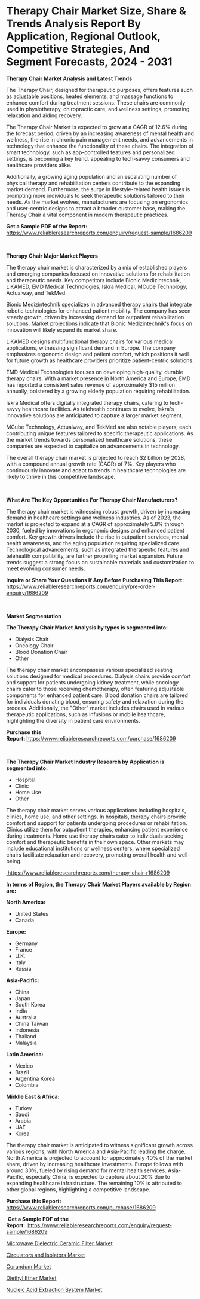 <p><h1>Therapy Chair Market Size, Share & Trends Analysis Report By Application, Regional Outlook, Competitive Strategies, And Segment Forecasts, 2024 - 2031</h1></p><p><strong>Therapy Chair Market Analysis and Latest Trends</strong></p>
<p><p>The Therapy Chair, designed for therapeutic purposes, offers features such as adjustable positions, heated elements, and massage functions to enhance comfort during treatment sessions. These chairs are commonly used in physiotherapy, chiropractic care, and wellness settings, promoting relaxation and aiding recovery.</p><p>The Therapy Chair Market is expected to grow at a CAGR of 12.6% during the forecast period, driven by an increasing awareness of mental health and wellness, the rise in chronic pain management needs, and advancements in technology that enhance the functionality of these chairs. The integration of smart technology, such as app-controlled features and personalized settings, is becoming a key trend, appealing to tech-savvy consumers and healthcare providers alike. </p><p>Additionally, a growing aging population and an escalating number of physical therapy and rehabilitation centers contribute to the expanding market demand. Furthermore, the surge in lifestyle-related health issues is prompting more individuals to seek therapeutic solutions tailored to their needs. As the market evolves, manufacturers are focusing on ergonomics and user-centric designs to attract a broader customer base, making the Therapy Chair a vital component in modern therapeutic practices.</p></p>
<p><strong>Get a Sample PDF of the Report:&nbsp;</strong> <a href="https://www.reliableresearchreports.com/enquiry/request-sample/1686209?utm_campaign=31&utm_medium=2&utm_source=Github&utm_content=ia&utm_term=06102024&utm_id=therapy-chair">https://www.reliableresearchreports.com/enquiry/request-sample/1686209</a></p>
<p>&nbsp;</p>
<p><strong>Therapy Chair Major Market Players</strong></p>
<p><p>The therapy chair market is characterized by a mix of established players and emerging companies focused on innovative solutions for rehabilitation and therapeutic needs. Key competitors include Bionic Medizintechnik, LiKAMED, EMD Medical Technologies, Iskra Medical, MCube Technology, Actualway, and TekMed.</p><p>Bionic Medizintechnik specializes in advanced therapy chairs that integrate robotic technologies for enhanced patient mobility. The company has seen steady growth, driven by increasing demand for outpatient rehabilitation solutions. Market projections indicate that Bionic Medizintechnik's focus on innovation will likely expand its market share.</p><p>LiKAMED designs multifunctional therapy chairs for various medical applications, witnessing significant demand in Europe. The company emphasizes ergonomic design and patient comfort, which positions it well for future growth as healthcare providers prioritize patient-centric solutions.</p><p>EMD Medical Technologies focuses on developing high-quality, durable therapy chairs. With a market presence in North America and Europe, EMD has reported a consistent sales revenue of approximately $15 million annually, bolstered by a growing elderly population requiring rehabilitation.</p><p>Iskra Medical offers digitally integrated therapy chairs, catering to tech-savvy healthcare facilities. As telehealth continues to evolve, Iskra's innovative solutions are anticipated to capture a larger market segment.</p><p>MCube Technology, Actualway, and TekMed are also notable players, each contributing unique features tailored to specific therapeutic applications. As the market trends towards personalized healthcare solutions, these companies are expected to capitalize on advancements in technology.</p><p>The overall therapy chair market is projected to reach $2 billion by 2028, with a compound annual growth rate (CAGR) of 7%. Key players who continuously innovate and adapt to trends in healthcare technologies are likely to thrive in this competitive landscape.</p></p>
<p>&nbsp;</p>
<p><strong>What Are The Key Opportunities For Therapy Chair Manufacturers?</strong></p>
<p><p>The therapy chair market is witnessing robust growth, driven by increasing demand in healthcare settings and wellness industries. As of 2023, the market is projected to expand at a CAGR of approximately 5.8% through 2030, fueled by innovations in ergonomic designs and enhanced patient comfort. Key growth drivers include the rise in outpatient services, mental health awareness, and the aging population requiring specialized care. Technological advancements, such as integrated therapeutic features and telehealth compatibility, are further propelling market expansion. Future trends suggest a strong focus on sustainable materials and customization to meet evolving consumer needs.</p></p>
<p><strong>Inquire or Share Your Questions If Any Before Purchasing This Report:</strong> <a href="https://www.reliableresearchreports.com/enquiry/pre-order-enquiry/1686209?utm_campaign=31&utm_medium=2&utm_source=Github&utm_content=ia&utm_term=06102024&utm_id=therapy-chair">https://www.reliableresearchreports.com/enquiry/pre-order-enquiry/1686209</a></p>
<p>&nbsp;</p>
<p><strong>Market Segmentation</strong></p>
<p><strong>The Therapy Chair Market Analysis by types is segmented into:</strong></p>
<p><ul><li>Dialysis Chair</li><li>Oncology Chair</li><li>Blood Donation Chair</li><li>Other</li></ul></p>
<p><p>The therapy chair market encompasses various specialized seating solutions designed for medical procedures. Dialysis chairs provide comfort and support for patients undergoing kidney treatment, while oncology chairs cater to those receiving chemotherapy, often featuring adjustable components for enhanced patient care. Blood donation chairs are tailored for individuals donating blood, ensuring safety and relaxation during the process. Additionally, the "Other" market includes chairs used in various therapeutic applications, such as infusions or mobile healthcare, highlighting the diversity in patient care environments.</p></p>
<p><strong>Purchase this Report:&nbsp;</strong><a href="https://www.reliableresearchreports.com/purchase/1686209?utm_campaign=31&utm_medium=2&utm_source=Github&utm_content=ia&utm_term=06102024&utm_id=therapy-chair">https://www.reliableresearchreports.com/purchase/1686209</a></p>
<p>&nbsp;</p>
<p><strong>The Therapy Chair Market Industry Research by Application is segmented into:</strong></p>
<p><ul><li>Hospital</li><li>Clinic</li><li>Home Use</li><li>Other</li></ul></p>
<p><p>The therapy chair market serves various applications including hospitals, clinics, home use, and other settings. In hospitals, therapy chairs provide comfort and support for patients undergoing procedures or rehabilitation. Clinics utilize them for outpatient therapies, enhancing patient experience during treatments. Home use therapy chairs cater to individuals seeking comfort and therapeutic benefits in their own space. Other markets may include educational institutions or wellness centers, where specialized chairs facilitate relaxation and recovery, promoting overall health and well-being.</p></p>
<p><a href="https://www.reliableresearchreports.com/therapy-chair-r1686209?utm_campaign=31&utm_medium=2&utm_source=Github&utm_content=ia&utm_term=06102024&utm_id=therapy-chair">&nbsp;https://www.reliableresearchreports.com/therapy-chair-r1686209</a></p>
<p><strong>In terms of Region, the Therapy Chair Market Players available by Region are:</strong></p>
<p>
    <p> <strong> North America: </strong>
        <ul>
            <li>United States</li>
            <li>Canada</li>
        </ul>
        </p> 
    <p> <strong> Europe: </strong>
        <ul>
            <li>Germany</li>
            <li>France</li>
            <li>U.K.</li>
            <li>Italy</li>
            <li>Russia</li>
        </ul>
        </p> 
    <p> <strong> Asia-Pacific: </strong>
        <ul>
            <li>China</li>
            <li>Japan</li>
            <li>South Korea</li>
            <li>India</li>
            <li>Australia</li>
            <li>China Taiwan</li>
            <li>Indonesia</li>
            <li>Thailand</li>
            <li>Malaysia</li>
        </ul>
        </p> 
    <p> <strong> Latin America: </strong>
        <ul>
            <li>Mexico</li>
            <li>Brazil</li>
            <li>Argentina Korea</li>
            <li>Colombia</li>
        </ul>
        </p> 
    <p> <strong> Middle East & Africa: </strong>
        <ul>
            <li>Turkey</li>
            <li>Saudi</li>
            <li>Arabia</li>
            <li>UAE</li>
            <li>Korea</li>
        </ul>
    </p>
    </p>
<p><p>The therapy chair market is anticipated to witness significant growth across various regions, with North America and Asia-Pacific leading the charge. North America is projected to account for approximately 40% of the market share, driven by increasing healthcare investments. Europe follows with around 30%, fueled by rising demand for mental health services. Asia-Pacific, especially China, is expected to capture about 20% due to expanding healthcare infrastructure. The remaining 10% is attributed to other global regions, highlighting a competitive landscape.</p></p>
<p><strong>Purchase this Report: </strong><a href="https://www.reliableresearchreports.com/purchase/1686209?utm_campaign=31&utm_medium=2&utm_source=Github&utm_content=ia&utm_term=06102024&utm_id=therapy-chair">https://www.reliableresearchreports.com/purchase/1686209</a></p>
<p>&nbsp;<strong>Get a Sample PDF of the Report:&nbsp;&nbsp;</strong><a href="https://www.reliableresearchreports.com/enquiry/request-sample/1686209?utm_campaign=31&utm_medium=2&utm_source=Github&utm_content=ia&utm_term=06102024&utm_id=therapy-chair">https://www.reliableresearchreports.com/enquiry/request-sample/1686209</a></p>
<p><strong></strong></p>
<p><p><a href="https://issuu.com/reportprime-2/docs/microwave-dielectric-ceramic-filter_c3caf668b650fa?utm_campaign=31&utm_medium=2&utm_source=Github&utm_content=ia&utm_term=06102024&utm_id=therapy-chair">Microwave Dielectric Ceramic Filter Market</a></p><p><a href="https://issuu.com/reportprime-2/docs/circulators-and-isolators-market-si_1ab57bf892c142?utm_campaign=31&utm_medium=2&utm_source=Github&utm_content=ia&utm_term=06102024&utm_id=therapy-chair">Circulators and Isolators Market</a></p><p><a href="https://www.linkedin.com/pulse/market-leaders-laggards-global-corundum-trends-forecast-2024-3hyhe?utm_campaign=31&utm_medium=2&utm_source=Github&utm_content=ia&utm_term=06102024&utm_id=therapy-chair">Corundum Market</a></p><p><a href="https://www.linkedin.com/pulse/emerging-diethyl-ether-market-opportunities-analysis-investors-enjve?utm_campaign=31&utm_medium=2&utm_source=Github&utm_content=ia&utm_term=06102024&utm_id=therapy-chair">Diethyl Ether Market</a></p><p><a href="https://github.com/CarolLPettway/Market-Research-Report-List-1/blob/main/nucleic-acid-extraction-system-market.md?utm_campaign=31&utm_medium=2&utm_source=Github&utm_content=ia&utm_term=06102024&utm_id=therapy-chair">Nucleic Acid Extraction System Market</a></p></p>